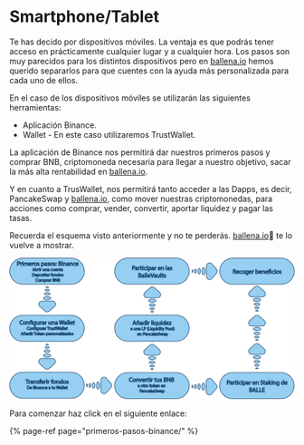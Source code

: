 # Smartphone/Tablet

Te has decido por dispositivos móviles. La ventaja es que podrás tener acceso en prácticamente cualquier lugar y a cualquier hora. Los pasos son muy parecidos para los distintos dispositivos pero en [ballena.io](https://ballena.io/) hemos querido separarlos para que cuentes con la ayuda más personalizada para cada uno de ellos.

En el caso de los dispositivos móviles se utilizarán las siguientes herramientas:

* Aplicación Binance.
* Wallet - En este caso utilizaremos TrustWallet.

La aplicación de Binance nos permitirá dar nuestros primeros pasos y comprar BNB, criptomoneda necesaria para llegar a nuestro objetivo, sacar la más alta rentabilidad en [ballena.io](https://ballena.io/).

Y en cuanto a TrusWallet, nos permitirá tanto acceder a las Dapps, es decir, PancakeSwap y [ballena.io](https://ballena.io/), como mover nuestras criptomonedas, para acciones como comprar, vender, convertir, aportar liquidez y pagar las tasas.

Recuerda el esquema visto anteriormente y no te perderás. [ballena.io](https://ballena.io/)🐋 te lo vuelve a mostrar.



![](../../../.gitbook/assets/esquema-tutoriales-trustwallet.png)



Para comenzar haz click en el siguiente enlace:

{% page-ref page="primeros-pasos-binance/" %}





